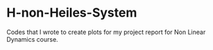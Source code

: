 # H-non-Heiles-System
Codes that I wrote to create plots for my project report for Non Linear Dynamics course.
